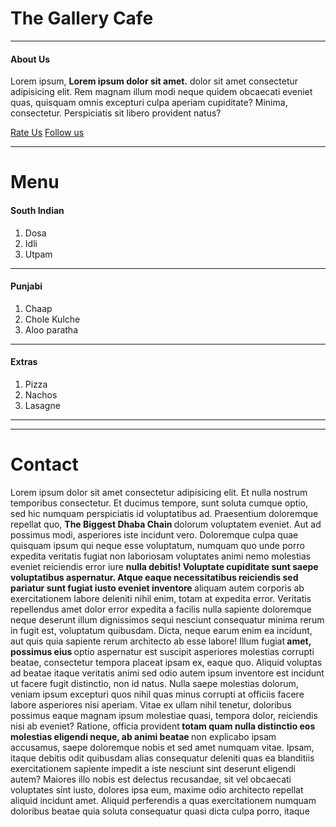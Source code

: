 <!DOCTYPE html>
<html lang="en">
  <body>
    <div>
      <h1>The Gallery Cafe</h1>
      <hr />
      <h4>About Us</h4>
      <p>
        Lorem ipsum, <strong>Lorem ipsum dolor sit amet.</strong> dolor sit amet
        consectetur adipisicing elit. Rem magnam illum modi neque quidem
        obcaecati eveniet quas, quisquam omnis excepturi culpa aperiam
        cupiditate? Minima, consectetur. Perspiciatis sit libero provident
        natus?
      </p>
      <a href="#">Rate Us</a>
      <a href="#">Follow us</a>
    </div>
    <hr />
    <div>
      <h1>Menu</h1>
      <h4>South Indian</h4>
      <ol>
        <li>Dosa</li>
        <li>Idli</li>
        <li>Utpam</li>
      </ol>
      <hr />
      <h4>Punjabi</h4>
      <ol>
        <li>Chaap</li>
        <li>Chole Kulche</li>
        <li>Aloo paratha</li>
      </ol>
      <hr />
      <h4>Extras</h4>
      <ol>
        <li>Pizza</li>
        <li>Nachos</li>
        <li>Lasagne</li>
      </ol>
    </div>
    <hr />
    <hr />
    <div>
      <h1>Contact</h1>
      <p>
        Lorem ipsum dolor sit amet consectetur adipisicing elit. Et nulla
        nostrum temporibus consectetur. Et ducimus tempore, sunt soluta cumque
        optio, sed hic numquam perspiciatis id voluptatibus ad. Praesentium
        doloremque repellat quo, <strong>The Biggest Dhaba Chain </strong> dolorum voluptatem eveniet. Aut ad possimus
        modi, asperiores iste incidunt vero. Doloremque culpa quae quisquam
        ipsum qui neque esse voluptatum, numquam quo unde porro expedita
        veritatis fugiat non laboriosam voluptates animi nemo molestias eveniet
        reiciendis error iure <strong>nulla debitis! Voluptate cupiditate sunt saepe
        voluptatibus aspernatur. Atque eaque necessitatibus reiciendis sed
        pariatur sunt fugiat iusto eveniet inventore </strong>aliquam autem corporis ab
        exercitationem labore deleniti nihil enim, totam at expedita error.
        Veritatis repellendus amet dolor error expedita a facilis nulla sapiente
        doloremque neque deserunt illum dignissimos sequi nesciunt consequatur
        minima rerum in fugit est, voluptatum quibusdam. Dicta, neque earum enim
        ea incidunt, aut quis quia sapiente rerum architecto ab esse labore!
        Illum fugiat<strong> amet, possimus eius </strong>optio aspernatur est suscipit
        asperiores molestias corrupti beatae, consectetur tempora placeat ipsam
        ex, eaque quo. Aliquid voluptas ad beatae itaque veritatis animi sed
        odio autem ipsum inventore est incidunt ut facere fugit distinctio, non
        id natus. Nulla saepe molestias dolorum, veniam ipsum excepturi quos
        nihil quas minus corrupti at officiis facere labore asperiores nisi
        aperiam. Vitae ex ullam nihil tenetur, doloribus possimus eaque magnam
        ipsum molestiae quasi, tempora dolor, reiciendis nisi ab eveniet?
        Ratione, officia provident<strong> totam quam nulla distinctio eos molestias
        eligendi neque, ab animi beatae </strong>non explicabo ipsam accusamus, saepe
        doloremque nobis et sed amet numquam vitae. Ipsam, itaque debitis odit
        quibusdam alias consequatur deleniti quas ea blanditiis exercitationem
        sapiente impedit a iste nesciunt sint deserunt eligendi autem? Maiores
        illo nobis est delectus recusandae, sit vel obcaecati voluptates sint
        iusto, dolores ipsa eum, maxime odio architecto repellat aliquid
        incidunt amet. Aliquid perferendis a quas exercitationem numquam
        doloribus beatae quia soluta consequatur quasi dicta culpa porro, itaque     
      </p>
    </div>
  </body>
</html>
